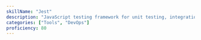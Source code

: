 ```yaml
---
skillName: "Jest"
description: "JavaScript testing framework for unit testing, integration testing, and test-driven development"
categories: ["Tools", "DevOps"]
proficiency: 80
---
```

